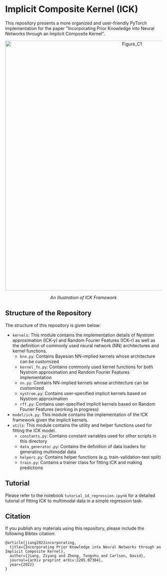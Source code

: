 # Implicit Composite Kernel (ICK)

This repository presents a more organized and user-friendly PyTorch implementation for the paper "Incorporating Prior Knowledge into Neural Networks through an Implicit Composite Kernel".

<p align="center">
  <img width="800" alt="Figure_C1" src="https://user-images.githubusercontent.com/45862046/167158033-ff7357c1-5bbd-4a24-9689-f280db1037f2.png">
</p>
<p align="center">
  <em>An illustration of ICK Framework</em>
</p>

## Structure of the Repository
The structure of this repository is given below:
- `kernels`: This module contains the implementation details of Nystrom approximation (ICK-y) and Random Fourier Features (ICK-r) as well as the definition of commonly used neural network (NN) architectures and kernel functions.
  - `bnn.py`: Contains Bayesian NN-implied kernels whose architecture can be customized
  - `kernel_fn.py`: Contains commonly used kernel functions for both Nystrom approximation and Random Fourier Features implementation
  - `nn.py`: Contains NN-implied kernels whose architecture can be customized
  - `nystrom.py`: Contains user-specified implicit kernels based on Nystrom approximation
  - `rff.py`: Contains user-specified implicit kernels based on Random Fourier Features (working in progress)
- `model/ick.py`: This module contains the implementation of the ICK framework given the implicit kernels.
- `utils`: This module contains the utility and helper functions used for fitting the ICK model.
  - `constants.py`: Contains constant variables used for other scripts in this directory
  - `data_generator.py`: Contains the definition of data loaders for generating multimodal data
  - `helpers.py`: Contains helper functions (e.g. train-validation-test split)
  - `train.py`: Contains a trainer class for fitting ICK and making predictions

## Tutorial
Please refer to the notebook `tutorial_1d_regression.ipynb` for a detailed tutorial of fitting ICK to multimodal data in a simple regression task. 

## Citation
If you publish any materials using this repository, please include the following Bibtex citation:
```
@article{jiang2022incorporating,
  title={Incorporating Prior Knowledge into Neural Networks through an Implicit Composite Kernel},
  author={Jiang, Ziyang and Zheng, Tongshu and Carlson, David},
  journal={arXiv preprint arXiv:2205.07384},
  year={2022}
}
```

